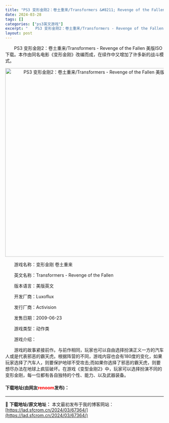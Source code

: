 ```yaml
---
title: "PS3 变形金刚2：卷土重来/Transformers &#8211; Revenge of the Fallen 美版ISO下载"
date: 2024-03-28
tags: []
categories: ["ps3英文游戏"]
excerpt: "　　PS3 变形金刚2：卷土重来/Transformers - Revenge of the Fallen 美版ISO下载。本作由同名电影《变形金刚》改编而成，在续作中又增加了许多新的战斗模式。 　　游戏名称：变形金刚 卷土重来 　　英文名称：Transformers - Revenge of th&hellip;"
layout: post
---
```


 <p>　　PS3 变形金刚2：卷土重来/Transformers - Revenge of the Fallen 美版ISO下载。本作由同名电影《变形金刚》改编而成，在续作中又增加了许多新的战斗模式。</p> <p align="center"><img align="" border="0" src="https://lad.sfcrom.cn/wp-content/uploads/2024/03/20240328_66051e49e3926.jpg" width="600" alt="PS3 变形金刚2：卷土重来/Transformers - Revenge of the Fallen 美版ISO下载" /></p> <p>　　游戏名称：变形金刚 卷土重来</p> <p>　　英文名称：Transformers - Revenge of the Fallen</p> <p>　　版本语言：美版英文</p> <p>　　开发厂商：Luxoflux</p> <p>　　发行厂商：Activision</p> <p>　　发售日期：2009-06-23</p> <p>　　游戏类型：动作类</p> <p>　　游戏介绍：</p> <p>　　游戏的故事紧接前作。与前作相同，玩家也可以自由选择扮演正义一方的汽车人或是代表邪恶的霸天虎。根据阵营的不同，游戏内容也会有180度的变化，如果玩家选择了汽车人，则要保护地球不受攻击;而如果你选择了邪恶的霸天虎，则要想尽办法在地球上疯狂破坏。在游戏《变型金刚2》中，玩家可以选择扮演不同的变形金刚，每一位都有各自独特的个性、能力、以及武器装备。</p> <p><h4>下载地址(由网友<font color="red">renoom</font>发布)：</h4></p> 

---
📖 **下载地址/原文地址：** 本文最初发布于我的博客网站：[https://lad.sfcrom.cn/2024/03/67364/](https://lad.sfcrom.cn/2024/03/67364/)

